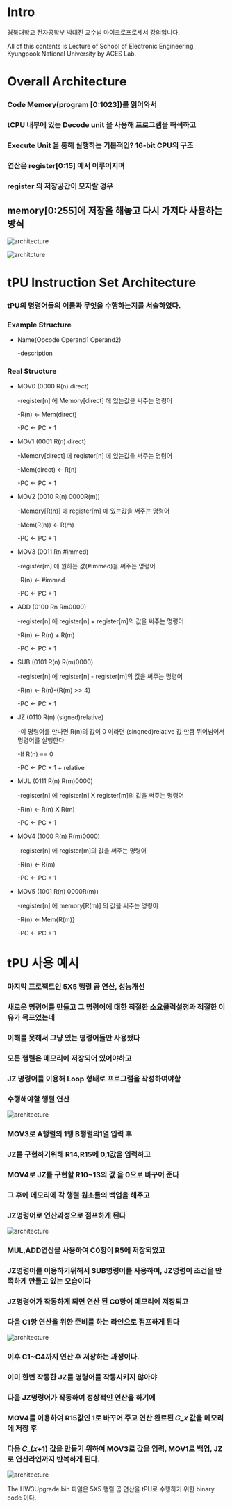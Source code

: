 # Intro
경북대학교 전자공학부 박대진 교수님 마이크로프로세서 강의입니다. 

All of this contents is Lecture of School of Electronic Engineering, Kyungpook National University by ACES Lab. 

# Overall Architecture

### Code Memory(program [0:1023])를 읽어와서 
### tCPU 내부에 있는 Decode unit 을 사용해 프로그램을 해석하고 
### Execute Unit 을 통해 실행하는 기본적인? 16-bit CPU의 구조 
### 연산은 register[0:15] 에서 이루어지며 
### register 의 저장공간이 모자랄 경우 
## memory[0:255]에 저장을 해놓고 다시 가져다 사용하는 방식 

![architecture](https://postfiles.pstatic.net/MjAxOTExMDNfMTY1/MDAxNTcyNzY3ODMzNzc0.5Mz3m21dOhMzQAdHE9PVigBKasavHoi3RNSF9SAptXQg.xi4BIU14P3cpNUg2DvfNizFGUybfiY8bCILdPJontwEg.PNG.qotjdrb6/%EC%BA%A1%EC%B2%98.PNG?type=w773)

![architcture](https://postfiles.pstatic.net/MjAxOTExMDNfMjYx/MDAxNTcyNzY3ODMzODI1.DHLghTodL_Pwb5m13iPBA7wZPFCeNH7sPwIrwyZwspsg.gI83x70YjfD-oUnVLMBAco81O6K5N3fgFiGp8bTb23wg.PNG.qotjdrb6/%EC%BA%A1%EC%B2%981.PNG?type=w773)



# tPU Instruction Set Architecture

### tPU의 명령어들의 이름과 무엇을 수행하는지를 서술하였다.

### Example Structure
- Name(Opcode Operand1 Operand2)

   -description  


### Real Structure

* MOV0 (0000 R(n) direct)


  -register[n] 에 Memory[direct] 에 있는값을 써주는 명령어

  -R(n) <- Mem(direct)
 
  -PC <- PC + 1
  
 
 
* MOV1 (0001 R(n) direct)


  -Memory[direct] 에 register[n] 에 있는값을 써주는 명령어

  -Mem(direct) <- R(n)
 
  -PC <- PC + 1
  

 
 * MOV2 (0010 R(n) 0000R(m))
 
 
   -Memory[R(n)] 에 register[m] 에 있는값을 써주는 명령어
 
   -Mem(R(n)) <- R(m)
 
   -PC <- PC + 1
   

 
 * MOV3 (0011 Rn #immed)
 
 
    -register[m] 에 원하는 값(#immed)을 써주는 명령어
 
    -R(n) <- #immed
 
    -PC <- PC + 1
    

 
 * ADD (0100 Rn Rm0000)
 
 
    -register[n] 에 register[n] + register[m]의 값을 써주는 명령어
 
    -R(n) <- R(n) + R(m)
 
    -PC <- PC + 1
    
 
 * SUB (0101 R(n) R(m)0000)
 
 
    -register[n] 에 register[n] - register[m]의 값을 써주는 명령어
 
    -R(n) <- R(n)-{R(m) >> 4}
 
    -PC <- PC + 1
    
    
 * JZ (0110 R(n) (signed)relative)
 
 
    -이 명령어를 만나면 R(n)의 값이 0 이라면 (singned)relative 값 만큼 뛰어넘어서 명령어를 실행한다
 
    -If R(n) == 0
 
    -PC <- PC + 1 + relative
    
    
 * MUL (0111 R(n) R(m)0000)
 
 
    -register[n] 에 register[n] X register[m]의 값을 써주는 명령어
 
    -R(n) <- R(n) X R(m)
 
    -PC <- PC + 1
    
   
 * MOV4 (1000 R(n) R(m)0000)
 
 
    -register[n] 에 register[m]의 값을 써주는 명령어
 
    -R(n) <- R(m)
 
    -PC <- PC + 1
    
 
 * MOV5 (1001 R(n) 0000R(m))
 
 
    -register[n] 에 memory[R(m)] 의 값을 써주는 명령어
 
    -R(n) <- Mem{R(m)}
 
    -PC <- PC + 1
    
   
    
    
# tPU 사용 예시

### 마지막 프로젝트인 5X5 행렬 곱 연산, 성능개선

### 새로운 명령어를 만들고 그 명령어에 대한 적절한 소요클럭설정과 적절한 이유가 목표였는데

### 이해를 못해서 그냥 있는 명령어들만 사용했다

### 모든 행렬은 메모리에 저장되어 있어야하고

### JZ 명령어를 이용해 Loop 형태로 프로그램을 작성하여야함


### 수행해야할 행렬 연산
![architecture](https://postfiles.pstatic.net/MjAyMDExMDZfMjY5/MDAxNjA0NjY5NDQ0Mjg5.TInTcn8X4_YD_vmeGKVh245UBpiKUCvZARw7SUcAVe4g.7tCJEJwK8hJY549-BSNZCtAmUSHmf21vfrvAhs0rQZEg.PNG.qotjdrb6/image.png?type=w773)



### MOV3로 A행렬의 1행 B행렬의1열 입력 후 
### JZ를 구현하기위해 R14,R15에 0,1값을 입력하고 
### MOV4로 JZ를 구현할 R10~13의 값 을 0으로 바꾸어 준다
### 그 후에 메모리에 각 행렬 원소들의 백업을 해주고
### JZ명령어로 연산과정으로 점프하게 된다
![architecture](https://postfiles.pstatic.net/MjAyMDExMDZfMTUy/MDAxNjA0NjY5NTMzMzg4.pjpRKvQ5uACP2oJJFmDoxZDFsNGIcDG2s5WHPV_Kn8Eg.3Vvgom2GSStHiuoguvaLHunwbmrZkEV2O1VgeXvHfBIg.PNG.qotjdrb6/image.png?type=w773)



### MUL,ADD연산을 사용하여 C0항이 R5에 저장되었고 
### JZ명령어를 이용하기위해서 SUB명령어를 사용하여, JZ명령어 조건을 만족하게 만들고 있는 모습이다
### JZ명령어가 작동하게 되면 연산 된 C0항이 메모리에 저장되고 
### 다음 C1항 연산을 위한 준비를 하는 라인으로 점프하게 된다


![architecture](https://postfiles.pstatic.net/MjAyMDExMDZfOTQg/MDAxNjA0NjY5NTQ1MzA4.pJ6bqTqKrXWi5BOGXd4W0l9y1A7q2BQsGUDzWSwJeDwg.5zc7LUIltoV8FlRdgXK6D5yJpz2Tjyvm7TIHwNqCz3Ug.PNG.qotjdrb6/image.png?type=w773)


### 이후 C1~C4까지 연산 후 저장하는 과정이다.
### 이미 한번 작동한 JZ를 명령어를 작동시키지 않아야 
### 다음 JZ명령어가 작동하여 정상적인 연산을 하기에 
### MOV4를 이용하여 R15값인 1로 바꾸어 주고 연산 완료된 𝐶_𝑥 값을 메모리에 저장 후 
### 다음 𝐶_(𝑥+1) 값을 만들기 위하여 MOV3로 값을 입력, MOV1로 백업, JZ로 연산라인까지 반복하게 된다.

![architecture](https://postfiles.pstatic.net/MjAyMDExMDZfMTY5/MDAxNjA0NjY5NTUyNTMw.NpEZlNSlCVLsGOPV1Jivw0NbC0QJTucYELeXrpjPdrMg.fSeSwJQLYTGeqkQzPQ73FkGrYQy828t08FHGCX8ifpUg.PNG.qotjdrb6/image.png?type=w773)

The HW3Upgrade.bin 파일은 5X5 행렬 곱 연산을 tPU로 수행하기 위한 binary code 이다.
